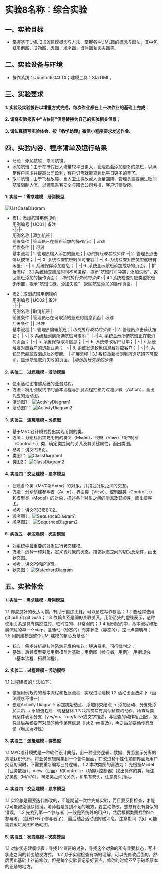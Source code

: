 # 实验8名称：综合实验

## 一、实验目标
- 掌握基于UML 2.0的建模概念与方法，掌握各种UML图的概念与画法，其中包括用例图、活动图、类图、顺序图、组件图和状态图等。

## 二、实验设备与环境
- 操作系统：Ubuntu16.04LTS；建模工具：StarUML。

## 三、实验要求

#### 1. 实验及实验报告以增量方式完成，每次作业都在上一次作业的基础上完成；

#### 2. 请将实验报告中“占位符”信息替换为自己的实验相关信息；

#### 3. 请认真撰写实验体会，按『教学助理』微信小程序要求发送作业。

## 四、实验内容、程序清单及运行结果

- 功能：添加航班，取消航班。
- 添加航班：由于在节假日人流量较平日更大，管理员会添加更多的航班，以满足客户需求并提高公司盈利，客户订票就能查到比平日更多的票了。
- 取消航班：由于飞机故障、重大卫生事故或人流量回降，管理员需要通过取消航班限制人流，以保障乘客安全与降低公司亏损，客户订票受限。

#### 1. 实验一：需求建模 - 用例模型
![UseCaseDiagram](./lab2_UseCaseDiagram.jpg)

- 表1：添加航班用例规约  
用例编号  | UC01 | 备注  
-|:-|-  
用例名称  |  添加航班 |   
前置条件  |  管理员已在航班添加的操作页面   | *可选*   
后置条件  |     | *可选*   
基本流程  | 1. 管理员输入添加的航班；| *用例执行成功的步骤*
~| 2. 管理员点击确认按钮； |
~| 3. 系统检查航班时间可兼容;  |
~| 4. 系统检查对应类型航班有闲置;  |
~| 5. 系统保存添加信息；  |
~| 6. 系统显示航班添加成功的页面。 |
扩展流程  | 3.1 系统检查航班时间不可兼容，提示“航班时间冲突，添加失败”，返回航班添加的操作页面；  |*用例执行失败的步骤*
~| 4.1 系统检查对应类型航班无闲置，提示“航班忙碌，添加失败”，返回航班添加的操作页面。 |

- 表2：取消航班用例规约  
用例编号  | UC02 | 备注  
-|:-|-  
用例名称  |  取消航班 |   
前置条件  |  管理员已在可取消的航班的信息页面   | *可选*   
后置条件  |     | *可选*   
基本流程  | 1. 管理员编辑航班；|*用例执行成功的步骤* 
~| 2. 管理员点击确认按钮；  |
~| 3. 系统检测到所选航班可取消；  |
~| 4. 系统显示所选航班正在取消的页面；  | 
~| 5. 系统保存取消信息；  |
~| 6. 系统修改客户订单；  |
~| 7. 系统触发对应客户的退款业务；  |
~| 8. 系统发送致歉信息给对应客户；  |
~| 9. 系统显示航班取消成功的页面。  |
扩展流程  | 3.1 系统重新检测到所选航班不可取消，显示航班取消失败的页面。 |*用例执行失败的步骤* 

#### 2. 实验二：过程建模 – 活动模型
- 使用活动图描述系统的业务过程。
- 方法：将用例规约中的基本流程与扩展流程抽象为过程步骤（Action），画出对应的活动图。
- 活动图1：
![ActivityDiagram1](./lab3_ActivityDiagram1.png)
- 活动图2：
![ActivityDiagram2](./lab3_ActivityDiagram2.png)

#### 3. 实验三：逻辑建模 – 类模型
- 基于MVC设计模式找出实现用例的类。
- 方法：分别找出实现用例的模型（Model）、视图（View）和控制器（Controller）类，确定类之间的关系及其关键属性，画出类图。
- 参考：讲义P26页。
- 类图1：
![ClassDiagram1](./lab4_5_ClassDiagram1.png)
- 类图2：
![ClassDiagram2](./lab4_5_ClassDiagram2.png)

#### 4. 实验四：交互建模 – 顺序模型
- 创建各个类（MVC及Actor）的对象，并描述对象之间的交互。
- 方法：分别创建参与者（Actor）、界面类（View）、控制器类（Controller）和模型类（Model）的对象，描述各个对象之间的消息及其顺序，画出顺序图。
- 参考：讲义P33页8.7.2。
- 顺序图1：
![SequenceDiagram1](./lab6_SequenceDiagram1.png)
- 顺序图2：
![SequenceDiagram2](./lab6_SequenceDiagram2.png)

#### 5. 实验五：状态建模 – 状态模型
- 对系统中最重要的对象进行状态建模。
- 方法：选择一种对象，定义该对象的状态，描述状态之间的切换及条件，画出状态图。
- 参考：讲义P9和P10页。
- 状态图：
![StatechartDiagram](./lab7_StatechartDiagram.png)

## 五、实验体会

#### 1. 实验一：需求建模 - 用例模型
1.1 养成良好的表达习惯，有助于锻炼思维，可以通过写作提高；
1.2 要经常使用git pull 和 git push；
1.3 依赖关系是弱的关联关系，用带箭头的虚线表示，这种使用关系是具有偶然性的、临时性的、非常弱的；
1.4 用例规约中，基本流程和拓展流程的每一个step，是活动（动态的）而非状态（静态的），这一点要明确；
1.5 用例建模是整个UML建模的核心及基础：  
- 核心：需求分析是软件系统开发的核心：解决需求，可行性判定；  
- 基础：后续模型要以用例模型为基础：用例图（参与者、用例），用例规约（基本流程、拓展流程）。  

#### 2. 实验二：过程建模 – 活动模型
1.1 过程建模的方法如下：
- 依据用例规约的基本流程和拓展流程，实现过程建模
1.2 活动图画法如下（画法顺序不唯一）：
- 创建Activity Diagra -> 添加初始结点、添加结束结点 -> 添加活动、分支处添加决策 -> 添加流程线、调整整体
1.3 决策前应有类似检查的动作，检查后要有条件表明分支（yes/no、true/false或文字描述，与检查的动作相匹配），条件过后系统要有对应的动作保存信息（lab2.md提及），再之后就要动作有反馈（增加友好性）

#### 3. 实验三：逻辑建模 – 类模型
1.1 MVC设计模式是一种软件设计典范，用一种业务逻辑、数据、界面显示分离的方法组织代码，将业务逻辑聚集到一个部件里面，在改进和个性化定制界面及用户交互的同时，不需要重新编写业务逻辑。
1.2 本次类图的画法为： 先根据Model（业务数据）、View（页面）和Controller（功能+控制器）找出具体的类，标注好类型（M/V/C），确定类之间的关系，如果有箭头，注意箭头指向。

#### 4. 实验四：交互建模 – 顺序模型
1.1 实验总是需要迭代修改的，不能期望一次性完成实验，而且要反复检查，才能尽可能避免低级错误。老师若是提到不足的地方，要主动修改，想想有没有类似的错误。
1.2 先找到第一个参与者（一般是系统外的用户），然后根据类图找到N个参与者，（就有1+N个参与者了），最后结合活动图传递消息。注意期间（很）可能需要改进类图和活动图。

#### 5. 实验五：状态建模 – 状态模型
1.1 对象状态建模步骤：寻找1个重要的对象，寻找这个对象的所有重要状态，写出状态之间的转变触发方式。
1.2 对于实验检查有新的理解，可以先修改后面的，然后再此基础上往前修改，但是每个实验要记录好要点，修改的时候不至于破坏原本的正确的地方。

